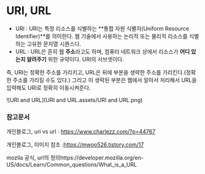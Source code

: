 # URI, URL

- URI : URI는 특정 리소스를 식별하는 **통합 자원 식별자(Uniform Resource Identifier)**를 의미한다. 웹 기술에서 사용하는 논리적 또는 물리적 리소스를 식별하는 고유한 문자열 시퀀스다.
- URL : URL은 흔히 웹 **주소**라고도 하며, 컴퓨터 네트워크 상에서 리소스가 **어디 있는지 알려주기** 위한 규약이다. URI의 서브셋이다.



즉, URI는 정확한 주소를 가리키고, URL은 뒤에 부분을 생략한 주소를 가리킨다.(정확한 주소를 가리킬 수도 있다.) 그리고 이 생략된 부분은 웹에서 알아서 처리해서 URL을 입력해도 URI로 정확히 이동시켜준다.





![URI and URL](URI and URL.assets/URI and URL.png)

### 참고문서

개인블로그, uri vs url : https://www.charlezz.com/?p=44767

개인블로그, 이미지 참조 :https://mwoo526.tistory.com/17

mozila 공식, url의 정의https://developer.mozilla.org/en-US/docs/Learn/Common_questions/What_is_a_URL